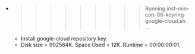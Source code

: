 * >>>>>>>>> Running inst-min-con-06-keyring-google-cloud.sh ...
  * Install google-cloud repository key.
  * Disk size = 902564K. Space Used = 12K. Runtime = 00:00:00:01.

